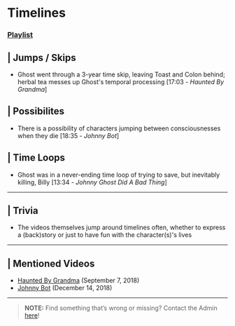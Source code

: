 # Timelines 
### [Playlist](https://www.youtube.com/playlist?list=PLwljWXtmIKiRybRwtFb4t-tvsWl89b9Ue)


## | Jumps / Skips 
- Ghost went through a 3-year time skip, leaving Toast and Colon behind; herbal tea messes up Ghost's temporal processing \[17:03 - *Haunted By Grandma*]

## | Possibilites
- There is a possibility of characters jumping between consciousnesses when they die \[18:35 - *Johnny Bot*]

## | Time Loops
- Ghost was in a never-ending time loop of trying to save, but inevitably killing, Billy \[13:34 - *Johnny Ghost Did A Bad Thing*]

----

## | Trivia
- The videos themselves jump around timelines often, whether to express a \(back)story or just to have fun with the character\(s)'s lives

----

## | Mentioned Videos
- [Haunted By Grandma](https://youtu.be/yMRGseByyCU) \(September 7, 2018)
- [Johnny Bot](https://youtu.be/I_8FpxwKSNo) \(December 14, 2018)

----

>**NOTE:** Find something that’s wrong or missing? Contact the Admin [here](../chapter_2.md)!